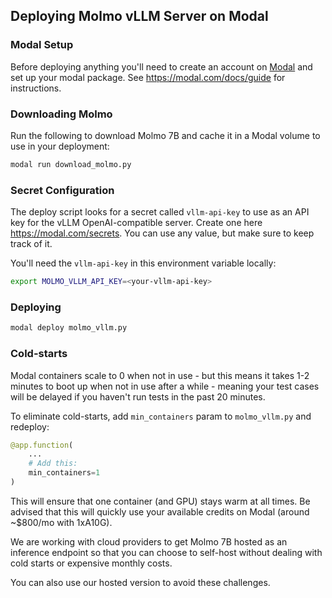 ## Deploying Molmo vLLM Server on Modal

### Modal Setup
Before deploying anything you'll need to create an account on <a href="https://modal.com" target="_blank">Modal</a> and set up your modal package. See https://modal.com/docs/guide for instructions.

### Downloading Molmo
Run the following to download Molmo 7B and cache it in a Modal volume to use in your deployment:
```sh
modal run download_molmo.py
```

### Secret Configuration
The deploy script looks for a secret called `vllm-api-key` to use as an API key for the vLLM OpenAI-compatible server. Create one here https://modal.com/secrets. You can use any value, but make sure to keep track of it.

You'll need the `vllm-api-key` in this environment variable locally:
```sh
export MOLMO_VLLM_API_KEY=<your-vllm-api-key>
```

### Deploying

```sh
modal deploy molmo_vllm.py
```

### Cold-starts
Modal containers scale to 0 when not in use - but this means it takes 1-2 minutes to boot up when not in use after a while - meaning your test cases will be delayed if you haven't run tests in the past 20 minutes.

To eliminate cold-starts, add `min_containers` param to `molmo_vllm.py` and redeploy:
```python
@app.function(
    ...
    # Add this:
    min_containers=1
)
```
This will ensure that one container (and GPU) stays warm at all times.
Be advised that this will quickly use your available credits on Modal (around ~$800/mo with 1xA10G).

We are working with cloud providers to get Molmo 7B hosted as an inference endpoint so that you can choose to self-host without dealing with cold starts or expensive monthly costs.

You can also use our hosted version to avoid these challenges.
